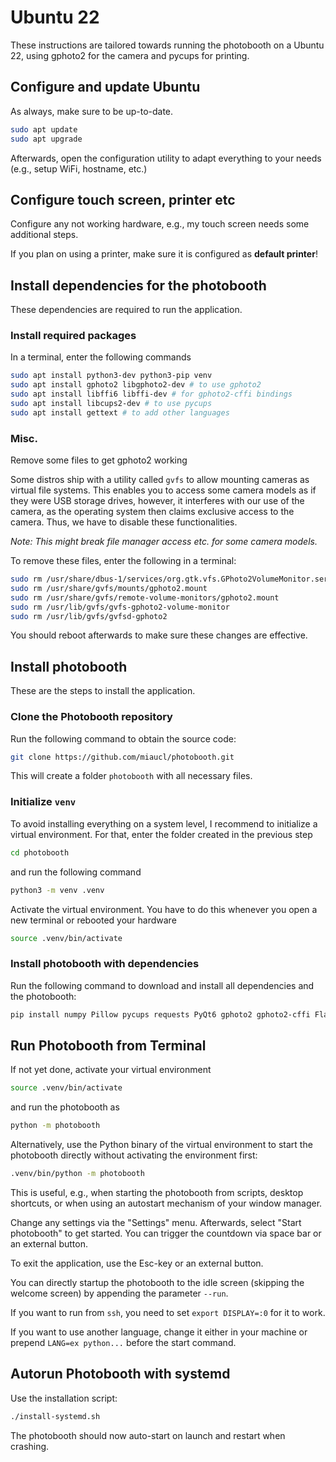 # Ubuntu 22

These instructions are tailored towards running the photobooth on a Ubuntu 22, using gphoto2 for the camera and pycups for printing.

## Configure and update Ubuntu

As always, make sure to be up-to-date.

```bash
sudo apt update
sudo apt upgrade
```

Afterwards, open the configuration utility to adapt everything to your needs (e.g., setup WiFi, hostname, etc.)

## Configure touch screen, printer etc

Configure any not working hardware, e.g., my touch screen needs some additional steps.

If you plan on using a printer, make sure it is configured as **default printer**!

## Install dependencies for the photobooth

These dependencies are required to run the application.

### Install required packages

In a terminal, enter the following commands

```bash
sudo apt install python3-dev python3-pip venv 
sudo apt install gphoto2 libgphoto2-dev # to use gphoto2
sudo apt install libffi6 libffi-dev # for gphoto2-cffi bindings
sudo apt install libcups2-dev # to use pycups
sudo apt install gettext # to add other languages
```

### Misc.

Remove some files to get gphoto2 working

Some distros ship with a utility called `gvfs` to allow mounting cameras as virtual file systems.
This enables you to access some camera models as if they were USB storage drives, however, it interferes with our use of the camera, as the operating system then claims exclusive access to the camera.
Thus, we have to disable these functionalities.

*Note: This might break file manager access etc. for some camera models.*

To remove these files, enter the following in a terminal:

```bash
sudo rm /usr/share/dbus-1/services/org.gtk.vfs.GPhoto2VolumeMonitor.service
sudo rm /usr/share/gvfs/mounts/gphoto2.mount
sudo rm /usr/share/gvfs/remote-volume-monitors/gphoto2.mount
sudo rm /usr/lib/gvfs/gvfs-gphoto2-volume-monitor
sudo rm /usr/lib/gvfs/gvfsd-gphoto2
```

You should reboot afterwards to make sure these changes are effective.

## Install photobooth

These are the steps to install the application.

### Clone the Photobooth repository

Run the following command to obtain the source code:

```bash
git clone https://github.com/miaucl/photobooth.git
```

This will create a folder `photobooth` with all necessary files.

### Initialize `venv`

To avoid installing everything on a system level, I recommend to initialize a virtual environment.
For that, enter the folder created in the previous step

```bash
cd photobooth
```

and run the following command

```bash
python3 -m venv .venv
```

Activate the virtual environment.
You have to do this whenever you open a new terminal or rebooted your hardware

```bash
source .venv/bin/activate
```

### Install photobooth with dependencies

Run the following command to download and install all dependencies and the photobooth:

```bash
pip install numpy Pillow pycups requests PyQt6 gphoto2 gphoto2-cffi Flask
```

## Run Photobooth from Terminal

If not yet done, activate your virtual environment

```bash
source .venv/bin/activate
```

and run the photobooth as

```bash
python -m photobooth
```

Alternatively, use the Python binary of the virtual environment to start the photobooth directly without activating the environment first:

```bash
.venv/bin/python -m photobooth
```

This is useful, e.g., when starting the photobooth from scripts, desktop shortcuts, or when using an autostart mechanism of your window manager.

Change any settings via the "Settings" menu.
Afterwards, select "Start photobooth" to get started.
You can trigger the countdown via space bar or an external button.

To exit the application, use the Esc-key or an external button.

You can directly startup the photobooth to the idle screen (skipping the welcome screen) by appending the parameter `--run`.

If you want to run from `ssh`, you need to set `export DISPLAY=:0` for it to work.

If you want to use another language, change it either in your machine or prepend `LANG=ex python...` before the start command.

## Autorun Photobooth with systemd

Use the installation script:

```bash
./install-systemd.sh
```

The photobooth should now auto-start on launch and restart when crashing.
